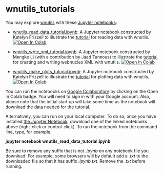 # wnutils_tutorials

You may explore [wnutils](https://wnutils.readthedocs.io) with these [Jupyter notebooks](https://jupyter.org):

* [wnutils_read_data_tutorial.ipynb](https://raw.githubusercontent.com/mbradle/wnutils_tutorials/main/Notebooks/wnutils_read_data_tutorial.ipynb):  A Jupyter notebook constructed by Katelyn Frizzell to illustrate the [tutorial](https://wnutils.readthedocs.io/en/latest/read_tutorial.html) for reading data with wnutils.  [![Open In Colab](https://colab.research.google.com/assets/colab-badge.svg)](https://colab.research.google.com/github/mbradle/wnutils_tutorials/blob/main/Notebooks/wnutils_read_data_tutorial.ipynb)

* [wnutils_write_xml_tutorial.ipynb](https://raw.githubusercontent.com/mbradle/wnutils_tutorials/main/Notebooks/wnutils_write_xml_tutorial.ipynb):  A Jupyter notebook constructed by Mengke Li (with a contribution by Jaad Tannous) to illustrate the [tutorial](https://wnutils.readthedocs.io/en/latest/write_tutorial.html) for creating and writing webnucleo XML with wnutils. [![Open In Colab](https://colab.research.google.com/assets/colab-badge.svg)](https://colab.research.google.com/github/mbradle/wnutils_tutorials/blob/main/Notebooks/wnutils_write_xml_tutorial.ipynb)

* [wnutils_make_plots_tutorial.ipynb](https://raw.githubusercontent.com/mbradle/wnutils_tutorials/main/Notebooks/wnutils_make_plots_tutorial.ipynb):  A Jupyter notebook constructed by Katelyn Frizzell to illustrate the [tutorial](https://wnutils.readthedocs.io/en/latest/plot_tutorial.html) for plotting data with wnutils.  [![Open In Colab](https://colab.research.google.com/assets/colab-badge.svg)](https://colab.research.google.com/github/mbradle/wnutils_tutorials/blob/main/Notebooks/wnutils_make_plots_tutorial.ipynb)

You can run the notebooks on [Google Colaboratory](https://colab.research.google.com) by clicking on the Open in Colab badge.  You will need to sign in with your Google account.  Also, please note that the initial start up will take some time as the notebook will download the data needed for the tutorial.

Alternatively, you can run on your local computer.  To do so, once you have installed [the Jupyter Notebook](https://jupyter.org), download one of the linked notebooks above (right-click or control-click).  To run the notebook from the command line, type, for example,

**jupyter notebook wnutils_read_data_tutorial.ipynb**

Be sure to remove any suffix that is not *.ipynb* on any notebook file you download.  For example, some browsers will by default add a *.txt* to the downloaded file so that it has suffix *.ipynb.txt*.  Remove the *.txt* before running.
